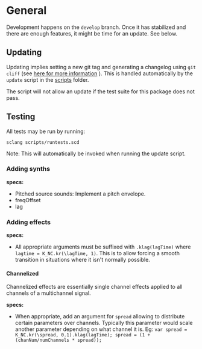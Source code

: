 # General

Development happens on the `develop` branch. Once it has stabilized and there are enough features, it might be time for an update. See below. 

## Updating
Updating implies setting a new git tag and generating a changelog using `git cliff` (see [here for more information](https://github.com/orhun/git-cliff) ). This is handled automatically by the `update` script in the [scripts](../scripts/) folder.

The script will not allow an update if the test suite for this package does not pass.

## Testing

All tests may be run by running:

`sclang scripts/runtests.scd`

Note: This will automatically be invoked when running the update script.

### Adding synths

**specs:**
- Pitched source sounds: Implement a pitch envelope.
- freqOffset
- lag

### Adding effects

**specs:**
- All appropriate arguments must be suffixed with `.klag(lagTime)` where `lagtime = K_NC.kr(\lagTime, 1)`. This is to allow forcing a smooth transition in situations where it isn't normally possible.

#### Channelized

Channelized effects are essentially single channel effects applied to all channels of a multichannel signal.

**specs:**
- When appropriate, add an argument for `spread` allowing to distribute certain parameters over channels. Typically this parameter would scale another parameter depending on what channel it is. Eg: `var spread = K_NC.kr(\spread, 0.1).klag(lagTime); spread = (1 + (chanNum/numChannels * spread));`
                
